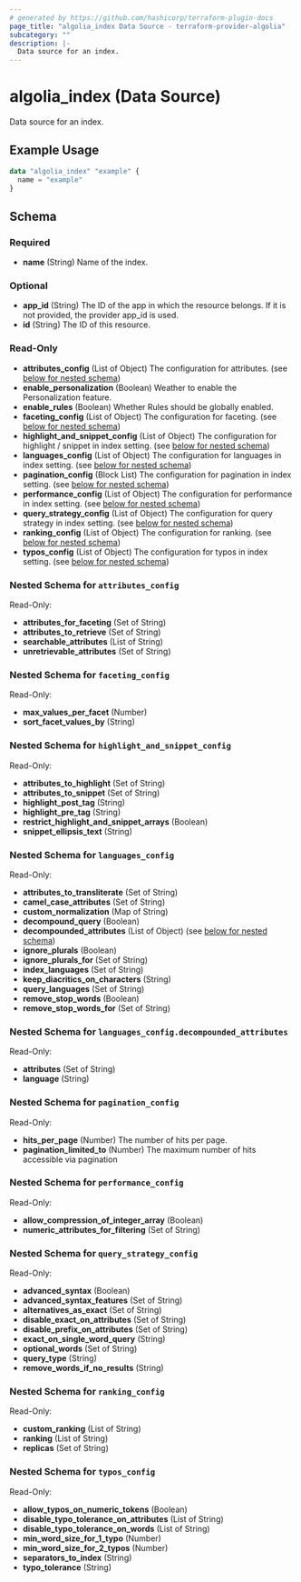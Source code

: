 ```yaml
---
# generated by https://github.com/hashicorp/terraform-plugin-docs
page_title: "algolia_index Data Source - terraform-provider-algolia"
subcategory: ""
description: |-
  Data source for an index.
---
```


# algolia_index (Data Source)

Data source for an index.

## Example Usage

```terraform
data "algolia_index" "example" {
  name = "example"
}
```

<!-- schema generated by tfplugindocs -->
## Schema

### Required

- **name** (String) Name of the index.

### Optional

- **app_id** (String) The ID of the app in which the resource belongs. If it is not provided, the provider app_id is used.
- **id** (String) The ID of this resource.

### Read-Only

- **attributes_config** (List of Object) The configuration for attributes. (see [below for nested schema](#nestedatt--attributes_config))
- **enable_personalization** (Boolean) Weather to enable the Personalization feature.
- **enable_rules** (Boolean) Whether Rules should be globally enabled.
- **faceting_config** (List of Object) The configuration for faceting. (see [below for nested schema](#nestedatt--faceting_config))
- **highlight_and_snippet_config** (List of Object) The configuration for highlight / snippet in index setting. (see [below for nested schema](#nestedatt--highlight_and_snippet_config))
- **languages_config** (List of Object) The configuration for languages in index setting. (see [below for nested schema](#nestedatt--languages_config))
- **pagination_config** (Block List) The configuration for pagination in index setting. (see [below for nested schema](#nestedblock--pagination_config))
- **performance_config** (List of Object) The configuration for performance in index setting. (see [below for nested schema](#nestedatt--performance_config))
- **query_strategy_config** (List of Object) The configuration for query strategy in index setting. (see [below for nested schema](#nestedatt--query_strategy_config))
- **ranking_config** (List of Object) The configuration for ranking. (see [below for nested schema](#nestedatt--ranking_config))
- **typos_config** (List of Object) The configuration for typos in index setting. (see [below for nested schema](#nestedatt--typos_config))

<a id="nestedatt--attributes_config"></a>
### Nested Schema for `attributes_config`

Read-Only:

- **attributes_for_faceting** (Set of String)
- **attributes_to_retrieve** (Set of String)
- **searchable_attributes** (List of String)
- **unretrievable_attributes** (Set of String)


<a id="nestedatt--faceting_config"></a>
### Nested Schema for `faceting_config`

Read-Only:

- **max_values_per_facet** (Number)
- **sort_facet_values_by** (String)


<a id="nestedatt--highlight_and_snippet_config"></a>
### Nested Schema for `highlight_and_snippet_config`

Read-Only:

- **attributes_to_highlight** (Set of String)
- **attributes_to_snippet** (Set of String)
- **highlight_post_tag** (String)
- **highlight_pre_tag** (String)
- **restrict_highlight_and_snippet_arrays** (Boolean)
- **snippet_ellipsis_text** (String)


<a id="nestedatt--languages_config"></a>
### Nested Schema for `languages_config`

Read-Only:

- **attributes_to_transliterate** (Set of String)
- **camel_case_attributes** (Set of String)
- **custom_normalization** (Map of String)
- **decompound_query** (Boolean)
- **decompounded_attributes** (List of Object) (see [below for nested schema](#nestedobjatt--languages_config--decompounded_attributes))
- **ignore_plurals** (Boolean)
- **ignore_plurals_for** (Set of String)
- **index_languages** (Set of String)
- **keep_diacritics_on_characters** (String)
- **query_languages** (Set of String)
- **remove_stop_words** (Boolean)
- **remove_stop_words_for** (Set of String)

<a id="nestedobjatt--languages_config--decompounded_attributes"></a>
### Nested Schema for `languages_config.decompounded_attributes`

Read-Only:

- **attributes** (Set of String)
- **language** (String)



<a id="nestedblock--pagination_config"></a>
### Nested Schema for `pagination_config`

Read-Only:

- **hits_per_page** (Number) The number of hits per page.
- **pagination_limited_to** (Number) The maximum number of hits accessible via pagination


<a id="nestedatt--performance_config"></a>
### Nested Schema for `performance_config`

Read-Only:

- **allow_compression_of_integer_array** (Boolean)
- **numeric_attributes_for_filtering** (Set of String)


<a id="nestedatt--query_strategy_config"></a>
### Nested Schema for `query_strategy_config`

Read-Only:

- **advanced_syntax** (Boolean)
- **advanced_syntax_features** (Set of String)
- **alternatives_as_exact** (Set of String)
- **disable_exact_on_attributes** (Set of String)
- **disable_prefix_on_attributes** (Set of String)
- **exact_on_single_word_query** (String)
- **optional_words** (Set of String)
- **query_type** (String)
- **remove_words_if_no_results** (String)


<a id="nestedatt--ranking_config"></a>
### Nested Schema for `ranking_config`

Read-Only:

- **custom_ranking** (List of String)
- **ranking** (List of String)
- **replicas** (Set of String)


<a id="nestedatt--typos_config"></a>
### Nested Schema for `typos_config`

Read-Only:

- **allow_typos_on_numeric_tokens** (Boolean)
- **disable_typo_tolerance_on_attributes** (List of String)
- **disable_typo_tolerance_on_words** (List of String)
- **min_word_size_for_1_typo** (Number)
- **min_word_size_for_2_typos** (Number)
- **separators_to_index** (String)
- **typo_tolerance** (String)


